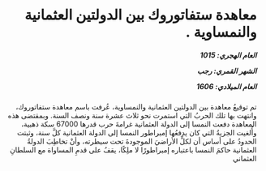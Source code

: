 <h1 dir="rtl">معاهدة ستفاتوروك بين الدولتين العثمانية والنمساوية .</h1>

<h5 dir="rtl">العام الهجري:  1015

الشهر القمري: رجب

العام الميلادي: 1606</h5>

<p dir="rtl">تم توقيعُ معاهدة بين الدولتين العثمانية والنمساوية، عُرفت باسم معاهدة ستفاتوروك، وانتهت بها تلك الحربُ التي استمرت نحو ثلاث عشرة سنة ونصف السنة. وبمقتضى هذه المعاهدة دفعت النمسا إلى الدولة العثمانية غرامةَ حرب قدرها 67000 سكة ذهبية، وأُلغيت الجزيةُ التي كان يدفعُها إمبراطور النمسا إلى الدولة العثمانية كلَّ سنة، وثبتت الحدودُ على أساس أن لكلٍّ الأراضيَ الموجودةَ تحت سيطرته، وأنْ تخاطِبَ الدولةُ العثمانية حاكمَ النمسا باعتباره إمبراطورًا لا ملِكًا، يقفُ على قدمِ المساواة مع السلطانِ العثماني</p></br>
